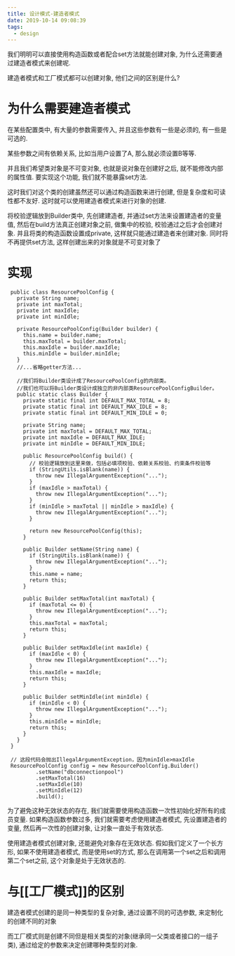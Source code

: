 ```yaml
---
title: 设计模式-建造者模式
date: 2019-10-14 09:08:39
tags:
  - design
---
```


我们明明可以直接使用构造函数或者配合set方法就能创建对象, 为什么还需要通过建造者模式来创建呢.

建造者模式和工厂模式都可以创建对象, 他们之间的区别是什么?

# **为什么需要建造者模式**

在某些配置类中, 有大量的参数需要传入, 并且这些参数有一些是必须的, 有一些是可选的.

某些参数之间有依赖关系, 比如当用户设置了A, 那么就必须设置B等等.

并且我们希望类对象是不可变对象, 也就是说对象在创建好之后, 就不能修改内部的属性值. 要实现这个功能, 我们就不能暴露set方法.

这时我们对这个类的创建虽然还可以通过构造函数来进行创建, 但是复杂度和可读性都不友好. 这时就可以使用建造者模式来进行对象的创建.

将校验逻辑放到Builder类中, 先创建建造者, 并通过set方法来设置建造者的变量值, 然后在build方法真正创建对象之前, 做集中的校验, 校验通过之后才会创建对象. 并且将类的构造函数设置成private, 这样就只能通过建造者来创建对象. 同时将不再提供set方法, 这样创建出来的对象就是不可变对象了

# **实现**

```
 public class ResourcePoolConfig {
   private String name;
   private int maxTotal;
   private int maxIdle;
   private int minIdle;
 
   private ResourcePoolConfig(Builder builder) {
     this.name = builder.name;
     this.maxTotal = builder.maxTotal;
     this.maxIdle = builder.maxIdle;
     this.minIdle = builder.minIdle;
   }
   //...省略getter方法...
 
   //我们将Builder类设计成了ResourcePoolConfig的内部类。
   //我们也可以将Builder类设计成独立的非内部类ResourcePoolConfigBuilder。
   public static class Builder {
     private static final int DEFAULT_MAX_TOTAL = 8;
     private static final int DEFAULT_MAX_IDLE = 8;
     private static final int DEFAULT_MIN_IDLE = 0;
 
     private String name;
     private int maxTotal = DEFAULT_MAX_TOTAL;
     private int maxIdle = DEFAULT_MAX_IDLE;
     private int minIdle = DEFAULT_MIN_IDLE;
 
     public ResourcePoolConfig build() {
       // 校验逻辑放到这里来做，包括必填项校验、依赖关系校验、约束条件校验等
       if (StringUtils.isBlank(name)) {
         throw new IllegalArgumentException("...");
       }
       if (maxIdle > maxTotal) {
         throw new IllegalArgumentException("...");
       }
       if (minIdle > maxTotal || minIdle > maxIdle) {
         throw new IllegalArgumentException("...");
       }
 
       return new ResourcePoolConfig(this);
     }
 
     public Builder setName(String name) {
       if (StringUtils.isBlank(name)) {
         throw new IllegalArgumentException("...");
       }
       this.name = name;
       return this;
     }
 
     public Builder setMaxTotal(int maxTotal) {
       if (maxTotal <= 0) {
         throw new IllegalArgumentException("...");
       }
       this.maxTotal = maxTotal;
       return this;
     }
 
     public Builder setMaxIdle(int maxIdle) {
       if (maxIdle < 0) {
         throw new IllegalArgumentException("...");
       }
       this.maxIdle = maxIdle;
       return this;
     }
 
     public Builder setMinIdle(int minIdle) {
       if (minIdle < 0) {
         throw new IllegalArgumentException("...");
       }
       this.minIdle = minIdle;
       return this;
     }
   }
 }
 
 // 这段代码会抛出IllegalArgumentException，因为minIdle>maxIdle
 ResourcePoolConfig config = new ResourcePoolConfig.Builder()
         .setName("dbconnectionpool")
         .setMaxTotal(16)
         .setMaxIdle(10)
         .setMinIdle(12)
         .build();
```

为了避免这种无效状态的存在, 我们就需要使用构造函数一次性初始化好所有的成员变量. 如果构造函数参数过多, 我们就需要考虑使用建造者模式, 先设置建造者的变量, 然后再一次性的创建对象, 让对象一直处于有效状态.

使用建造者模式创建对象, 还能避免对象存在无效状态. 假如我们定义了一个长方形, 如果不使用建造者模式, 而是使用set的方式, 那么在调用第一个set之后和调用第二个set之前, 这个对象是处于无效状态的.

# **与[[工厂模式]]的区别**

建造者模式创建的是同一种类型的复杂对象, 通过设置不同的可选参数, 来定制化的创建不同的对象

而工厂模式则是创建不同但是相关类型的对象(继承同一父类或者接口的一组子类), 通过给定的参数来决定创建哪种类型的对象.


